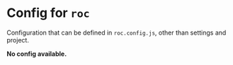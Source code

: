 # Config for `roc`

Configuration that can be defined in `roc.config.js`, other than settings and project.

__No config available.__
